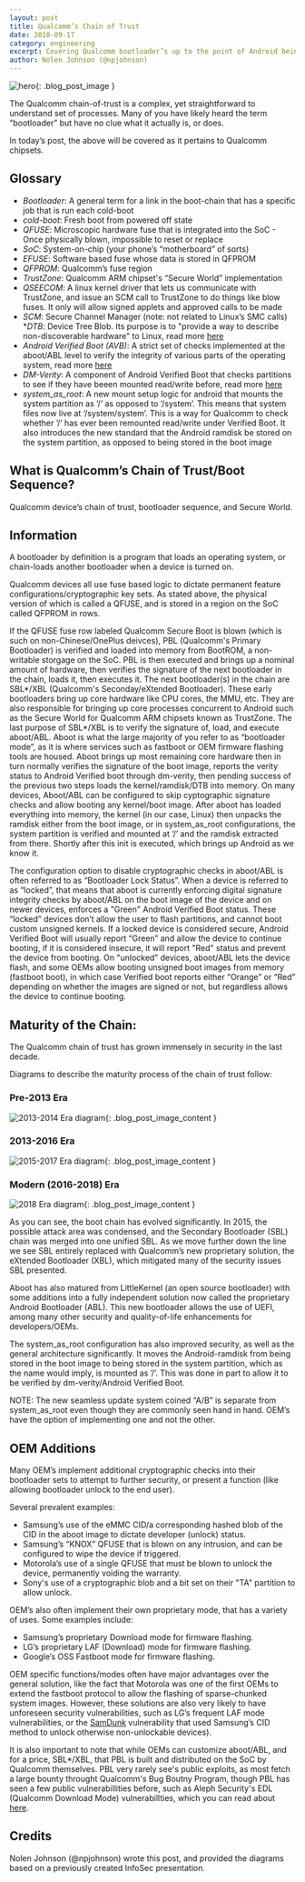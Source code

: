```yaml
---
layout: post
title: Qualcomm’s Chain of Trust
date: 2018-09-17
category: engineering
excerpt: Covering Qualcomm bootloader’s up to the point of Android being loaded.
author: Nolen Johnson (@npjohnson)
---
```


![hero]({{site.baseurl}}/images/engineering/hero_qualcomm_firmware.svg){: .blog_post_image }

The Qualcomm chain-of-trust is a complex, yet straightforward to understand set of processes. Many of you have likely heard the term “bootloader” but have no clue what it actually is, or does.

In today’s post, the above will be covered as it pertains to Qualcomm chipsets.

## Glossary

* _Bootloader_: A general term for a link in the boot-chain that has a specific job that is run each cold-boot
* _cold-boot_: Fresh boot from powered off state
* _QFUSE_: Microscopic hardware fuse that is integrated into the SoC - Once physically blown, impossible to reset or replace
* _SoC_: System-on-chip (your phone’s “motherboard” of sorts)
* _EFUSE_: Software based fuse whose data is stored in QFPROM
* _QFPROM_: Qualcomm’s fuse region
* _TrustZone_: Qualcomm ARM chipset's “Secure World” implementation
* _QSEECOM_: A linux kernel driver that lets us communicate with TrustZone, and issue an SCM call to TrustZone to do things like blow fuses. It only will allow signed applets and approved calls to be made
* _SCM_: Secure Channel Manager (note: not related to Linux’s SMC calls)
*_DTB_: Device Tree Blob. Its purpose is to "provide a way to describe non-discoverable hardware" to Linux, read more [here](https://elinux.org/Device_Tree_Reference)
* _Android Verified Boot (AVB)_: A strict set of checks implemented at the aboot/ABL level to verify the integrity of various parts of the operating system, read more [here](https://source.android.com/security/verifiedboot/)
* _DM-Verity_: A component of Android Verified Boot that checks partitions to see if they have beeen mounted read/write before, read more [here](https://source.android.com/security/verifiedboot/dm-verity)
* _system_as_root_: A new mount setup logic for android that mounts the system partition as ‘/’ as opposed to ‘/system’. This means that system files now live at ‘/system/system’. This is a way for Qualcomm to check whether ‘/’ has ever been remounted read/write under Verified Boot. It also introduces the new standard that the Android ramdisk be stored on the system partition, as opposed to being stored in the boot image

## What is Qualcomm’s Chain of Trust/Boot Sequence?

Qualcomm device’s chain of trust, bootloader sequence, and Secure World.

## Information

A bootloader by definition is a program that loads an operating system, or chain-loads another bootloader when a device is turned on.

Qualcomm devices all use fuse based logic to dictate permanent feature configurations/cryptographic key sets. As stated above, the physical version of which is called a QFUSE, and is stored in a region on the SoC called QFPROM in rows.

If the QFUSE fuse row labeled Qualcomm Secure Boot is blown (which is such on non-Chinese/OnePlus deivces), PBL (Qualcomm's Primary Bootloader) is verified and loaded into memory from BootROM, a non-writable storgage on the SoC.
PBL is then executed and brings up a nominal amount of hardware, then verifies the signature of the next bootloader in the chain, loads it, then executes it.
The next bootloader(s) in the chain are SBL*/XBL (Qualcomm's Seconday/eXtended Bootloader). These early bootloaders bring up core hardware like CPU cores, the MMU, etc. They are also responsible for bringing up core processes
concurrent to Android such as the Secure World for Qualcomm ARM chipsets known as TrustZone. The last purpose of SBL*/XBL is to verify the signature of, load, and execute aboot/ABL. Aboot is what the large majority of you refer to as “bootloader mode”, as it is
where services such as fastboot or OEM firmware flashing tools are housed. Aboot brings up most remaining core hardware then in turn normally verifies the signature of the boot image, reports the verity status to Android Verified boot
through dm-verity, then pending success of the previous two steps loads the kernel/ramdisk/DTB into memory. On many devices, Aboot/ABL can be configured to skip cyptographic signature checks and allow booting any kernel/boot image. After
aboot has loaded everything into memory, the kernel (in our case, Linux) then unpacks the ramdisk either from the boot image, or in system_as_root configurations, the system partition is verified and mounted at ‘/’ and the ramdisk extracted from there.
Shortly after this init is executed, which brings up Android as we know it.

The configuration option to disable cryptographic checks in aboot/ABL is often referred to as “Bootloader Lock Status”. When a device is referred to as “locked”, that means that aboot is currently enforcing digital
signature integrity checks by aboot/ABL on the boot image of the device and on newer devices, enforces a "Green" Android Verified Boot status. These “locked” devices don’t allow the user to flash partitions, and cannot boot
custom unsigned kernels. If a locked device is considered secure, Android Verified Boot will usually report “Green” and allow the device to continue booting, if it is considered insecure, it will report "Red" status and prevent the device from booting.
On "unlocked” devices, aboot/ABL lets the device flash, and some OEMs allow booting unsigned boot images from memory (fastboot boot), in which case Verified boot reports either “Orange” or “Red” depending on whether the images are signed or not,
but regardless allows the device to continue booting.

## Maturity of the Chain:

The Qualcomm chain of trust has grown immensely in security in the last decade.

Diagrams to describe the maturity process of the chain of trust follow:

### Pre-2013 Era

![2013-2014 Era diagram]({{site.baseurl}}/images/engineering/content_qualcomm_firmware_0.png){: .blog_post_image_content }

### 2013-2016 Era

![2015-2017 Era diagram]({{site.baseurl}}/images/engineering/content_qualcomm_firmware_1.png){: .blog_post_image_content }

### Modern (2016-2018) Era

![2018 Era diagram]({{site.baseurl}}/images/engineering/content_qualcomm_firmware_2.png){: .blog_post_image_content }

As you can see, the boot chain has evolved significantly. In 2015, the possible attack area was condensed, and the Secondary Bootloader (SBL) chain was merged into one unified SBL.
As we move further down the line we see SBL entirely replaced with Qualcomm’s new proprietary solution, the eXtended Bootloader (XBL), which mitigated many of the security 
issues SBL presented.

Aboot has also matured from LittleKernel (an open source bootloader) with some additions into a fully independent solution now called the proprietary Android Bootloader (ABL). This
new bootloader allows the use of UEFI, among many other security and quality-of-life enhancements for developers/OEMs.

The system_as_root configuration has also improved security, as well as the general architecture significantly. It moves the Android-ramdisk from being stored in the boot image to being
stored in the system partition, which as the name would imply, is mounted as ’/’. This was done in part to allow it to be verified by dm-verity/Android Verified Boot.

NOTE: The new seamless update system coined “A/B” is separate from system_as_root even though they are commonly seen hand in hand.
OEM’s have the option of implementing one and not the other.

## OEM Additions

Many OEM’s implement additional cryptographic checks into their bootloader sets to attempt to further security, or present a function (like allowing bootloader unlock to the end user).

Several prevalent examples:

 * Samsung’s use of the eMMC CID/a corresponding hashed blob of the CID in the aboot image to dictate developer (unlock) status.
 * Samsung’s “KNOX” QFUSE that is blown on any intrusion, and can be configured to wipe the device if triggered.
 * Motorola’s use of a single QFUSE that must be blown to unlock the device, permanently voiding the warranty.
 * Sony's use of a cryptographic blob and a bit set on their "TA" partition to allow unlock.

OEM’s also often implement their own proprietary mode, that has a variety of uses. Some examples include:

 * Samsung’s proprietary Download mode for firmware flashing.
 * LG’s proprietary LAF (Download) mode for firmware flashing.
 * Google’s OSS Fastboot mode for firmware flashing.

OEM specific functions/modes often have major advantages over the general solution, like the fact that Motorola was one of the first OEMs to extend the fastboot protocol to allow the flashing of sparse-chunked system images.
However, these solutions are also very likely to have unforeseen security vulnerabilities, such as LG’s frequent LAF mode vulnerabilities, or the [SamDunk](http://theroot.ninja/disclosures/SAMDUNK_1.0-03262016.pdf)
vulnerability that used Samsung’s CID method to unlock otherwise non-unlockable devices).

It is also important to note that while OEMs can customize aboot/ABL, and for a price, SBL*/XBL, that PBL is built and distributed on the SoC by Qualcomm themselves.
PBL very rarely see's public exploits, as most fetch a large bounty throught Qualcomm's Bug Boutny Program, though PBL has seen a few public vulnerabillities before, such as Aleph Security's EDL (Qualcomm Download Mode) vulnerabillties,
which you can read about [here](https://alephsecurity.com/2018/01/22/qualcomm-edl-1/).

## Credits

Nolen Johnson (@npjohnson) wrote this post, and provided the diagrams based on a previously created InfoSec presentation.
